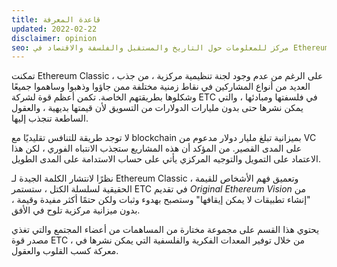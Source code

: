 ```yaml
---
title: قاعدة المعرفة
updated: 2022-02-22
disclaimer: opinion
seo: مركز للمعلومات حول التاريخ والمستقبل والفلسفة والاقتصاد في Ethereum Classic ، ويوثق لماذا وكيف وأين النسخة اللامركزية من Ethereum.
---
```


تمكنت Ethereum Classic ، على الرغم من عدم وجود لجنة تنظيمية مركزية ، من جذب العديد من أنواع المشاركين في نقاط زمنية مختلفة ممن جاؤوا وذهبوا وساهموا جميعًا وشكلوها بطريقتهم الخاصة. تكمن أعظم قوة لشركة ETC في فلسفتها ومبادئها ، والتي يمكن نشرها حتى بدون مليارات الدولارات من التسويق لأن قيمتها بديهية ، والعقول الساطعة تنجذب إليها.

لا توجد طريقة للتنافس تقليديًا مع blockchain بميزانية تبلغ مليار دولار مدعوم من VC على المدى القصير. من المؤكد أن هذه المشاريع ستجذب الانتباه الفوري ، لكن هذا الاعتماد على التمويل والتوجيه المركزي يأتي على حساب الاستدامة على المدى الطويل.

نظرًا لانتشار الكلمة الجيدة لـ Ethereum Classic ، وتعميق فهم الأشخاص للقيمة الحقيقية لسلسلة الكتل ، ستستمر ETC في تقديم _Original Ethereum Vision_ من "إنشاء تطبيقات لا يمكن إيقافها" وستصبح بهدوء وثبات ولكن حتمًا أكثر مفيدة وقيمة ، بدون ميزانية مركزية تلوح في الأفق.

يحتوي هذا القسم على مجموعة مختارة من المساهمات من أعضاء المجتمع والتي تغذي مصدر قوة ETC ، من خلال توفير المعدات الفكرية والفلسفية التي يمكن نشرها في معركة كسب القلوب والعقول.
